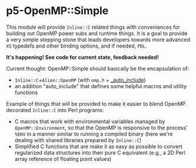 # p5-OpenMP::Simple

This module will provide `Inline::C` related things with conveniences for building out OpenMP power subs and runtime things. It is a goal to provide a very simple stepping stone that leads developers towards more advanced `XS` typedefs and other binding options, and if needed, `PDL`.

**It's happening! See code for current state, feedback needed!**

Current thought: OpenMP::Simple should basically be the encapsulation of:
* `Inline::C`+`Alien::OpenMP` (with `omp.h` + [_auto_include](https://metacpan.org/pod/Inline::C#C-CONFIGURATION-OPTIONS))
* an addition "auto_include" that defines some helpful macros and utility functions

Example of things that will be provided to make it easier to blend OpenMP decorated `Inline::C`
into Perl programs:

* C macros that work with environmental variables managed by `OpenMP::Environment`, so that the OpenMP is responsive to the process' `%ENV` in a manner similar to running a compiled binary (here we're dealing with shared libraries prepared by `Inline::C`)
* Simplified C functions that are make it as easy as possible to convert regularized data structures into their pure C equivalent (e.g., a 2D Perl array reference of floating point values)
